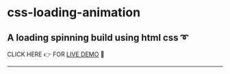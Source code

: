 # css-loading-animation

## A loading spinning build using html css ➰

CLICK HERE 👉 FOR [LIVE DEMO](https://anjuchauhann.github.io/css-loading-animation/) 👀

<hr>


